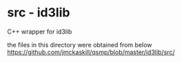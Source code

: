 src - id3lib
===============

C++ wrapper for id3lib <br/>

the files in this directory were obtained from below <br/>
https://github.com/jmckaskill/qsmp/blob/master/id3lib/src/<br/>

